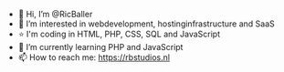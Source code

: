 - 👋 Hi, I’m @RicBaller
- 👀 I’m interested in webdevelopment, hostinginfrastructure and SaaS
- ⭐ I'm coding in HTML, PHP, CSS, SQL and JavaScript
- 🌱 I’m currently learning PHP and JavaScript
- 📫 How to reach me: https://rbstudios.nl
